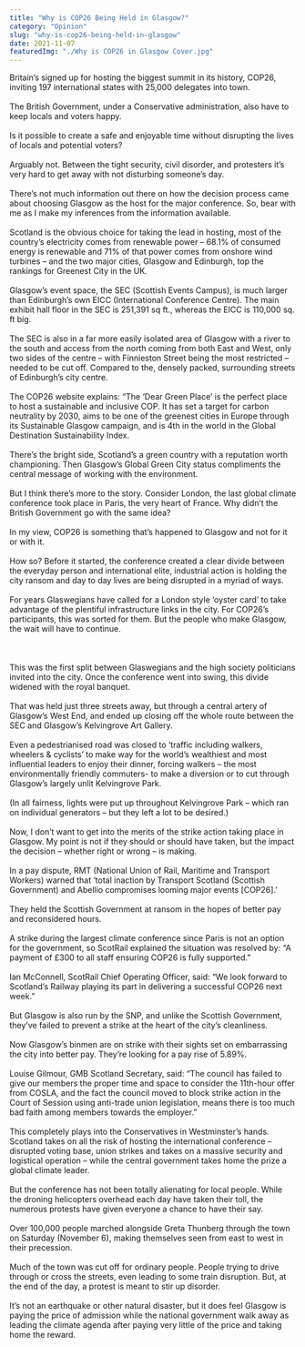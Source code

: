 ```yaml
---
title: "Why is COP26 Being Held in Glasgow?"
category: "Opinion"
slug: "why-is-cop26-being-held-in-glasgow"
date: 2021-11-07
featuredImg: "./Why is COP26 in Glasgow Cover.jpg"
---
```



Britain’s signed up for hosting the biggest summit in its history, COP26, inviting 197 international states with 25,000 delegates into town.
<br/>
<br/>
The British Government, under a Conservative administration, also have to keep locals and voters happy.
<br/>
<br/>
Is it possible to create a safe and enjoyable time without disrupting the lives of locals and potential voters?
<br/>
<br/>
Arguably not. Between the tight security, civil disorder, and protesters it’s very hard to get away with not disturbing someone’s day.
<br/>
<br/>
There’s not much information out there on how the decision process came about choosing Glasgow as the host for the major conference. So, bear with me as I make my inferences from the information available.
<br/>
<br/>
Scotland is the obvious choice for taking the lead in hosting, most of the country’s electricity comes from renewable power – 68.1% of consumed energy is renewable and 71% of that power comes from onshore wind turbines – and the two major cities, Glasgow and Edinburgh, top the rankings for Greenest City in the UK.
<br/>
<br/>
Glasgow’s event space, the SEC (Scottish Events Campus), is much larger than Edinburgh’s own EICC (International Conference Centre). The main exhibit hall floor in the SEC is 251,391 sq ft., whereas the EICC is 110,000 sq. ft big.
<br/>
<br/>
The SEC is also in a far more easily isolated area of Glasgow with a river to the south and access from the north coming from both East and West, only two sides of the centre – with Finnieston Street being the most restricted – needed to be cut off. Compared to the, densely packed, surrounding streets of Edinburgh’s city centre.
<br/>
<br/>
The COP26 website explains: “The ‘Dear Green Place’ is the perfect place to host a sustainable and inclusive COP. It has set a target for carbon neutrality by 2030, aims to be one of the greenest cities in Europe through its Sustainable Glasgow campaign, and is 4th in the world in the Global Destination Sustainability Index.
<br/>
<br/>
There’s the bright side, Scotland’s a green country with a reputation worth championing. Then Glasgow’s Global Green City status compliments the central message of working with the environment.
<br/>
<br/>
But I think there’s more to the story. Consider London, the last global climate conference took place in Paris, the very heart of France. Why didn’t the British Government go with the same idea?
<br/>
<br/>
In my view, COP26 is something that’s happened to Glasgow and not for it or with it.
<br/>
<br/>
How so? Before it started, the conference created a clear divide between the everyday person and international elite, industrial action is holding the city ransom and day to day lives are being disrupted in a myriad of ways.
<br/>
<br/>
For years Glaswegians have called for a London style ‘oyster card’ to take advantage of the plentiful infrastructure links in the city. For COP26’s participants, this was sorted for them. But the people who make Glasgow, the wait will have to continue.
<br/>
<br/>
<br/>
<br/>
This was the first split between Glaswegians and the high society politicians invited into the city. Once the conference went into swing, this divide widened with the royal banquet.
<br/>
<br/>
That was held just three streets away, but through a central artery of Glasgow’s West End, and ended up closing off the whole route between the SEC and Glasgow’s Kelvingrove Art Gallery.
<br/>
<br/>
Even a pedestrianised road was closed to ‘traffic including walkers, wheelers & cyclists’ to make way for the world’s wealthiest and most influential leaders to enjoy their dinner, forcing walkers – the most environmentally friendly commuters- to make a diversion or to cut through Glasgow’s largely unlit Kelvingrove Park.
<br/>
<br/>
(In all fairness, lights were put up throughout Kelvingrove Park – which ran on individual generators – but they left a lot to be desired.)
<br/>
<br/>
Now, I don’t want to get into the merits of the strike action taking place in Glasgow. My point is not if they should or should have taken, but the impact the decision – whether right or wrong – is making.
<br/>
<br/>
In a pay dispute, RMT (National Union of Rail, Maritime and Transport Workers) warned that ‘total inaction by Transport Scotland (Scottish Government) and Abellio compromises looming major events [COP26].’
<br/>
<br/>
They held the Scottish Government at ransom in the hopes of better pay and reconsidered hours.
<br/>
<br/>
A strike during the largest climate conference since Paris is not an option for the government, so ScotRail explained the situation was resolved by: “A payment of £300 to all staff ensuring COP26 is fully supported.” 
<br/>
<br/>
Ian McConnell, ScotRail Chief Operating Officer, said: “We look forward to Scotland’s Railway playing its part in delivering a successful COP26 next week.”
<br/>
<br/>
But Glasgow is also run by the SNP, and unlike the Scottish Government, they’ve failed to prevent a strike at the heart of the city’s cleanliness.
<br/>
<br/>
Now Glasgow’s binmen are on strike with their sights set on embarrassing the city into better pay. They’re looking for a pay rise of 5.89%.
<br/>
<br/>
Louise Gilmour, GMB Scotland Secretary, said: “The council has failed to give our members the proper time and space to consider the 11th-hour offer from COSLA, and the fact the council moved to block strike action in the Court of Session using anti-trade union legislation, means there is too much bad faith among members towards the employer.”
<br/>
<br/>
This completely plays into the Conservatives in Westminster’s hands. Scotland takes on all the risk of hosting the international conference – disrupted voting base, union strikes and takes on a massive security and logistical operation – while the central government takes home the prize a global climate leader.
<br/>
<br/>
But the conference has not been totally alienating for local people. While the droning helicopters overhead each day have taken their toll, the numerous protests have given everyone a chance to have their say.
<br/>
<br/>
Over 100,000 people marched alongside Greta Thunberg through the town on Saturday (November 6), making themselves seen from east to west in their precession.
<br/>
<br/>
Much of the town was cut off for ordinary people. People trying to drive through or cross the streets, even leading to some train disruption. But, at the end of the day, a protest is meant to stir up disorder.
<br/>
<br/>
It’s not an earthquake or other natural disaster, but it does feel Glasgow is paying the price of admission while the national government walk away as leading the climate agenda after paying very little of the price and taking home the reward.